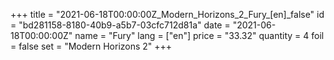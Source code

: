 +++
title = "2021-06-18T00:00:00Z_Modern_Horizons_2_Fury_[en]_false"
id = "bd281158-8180-40b9-a5b7-03cfc712d81a"
date = "2021-06-18T00:00:00Z"
name = "Fury"
lang = ["en"]
price = "33.32"
quantity = 4
foil = false
set = "Modern Horizons 2"
+++
